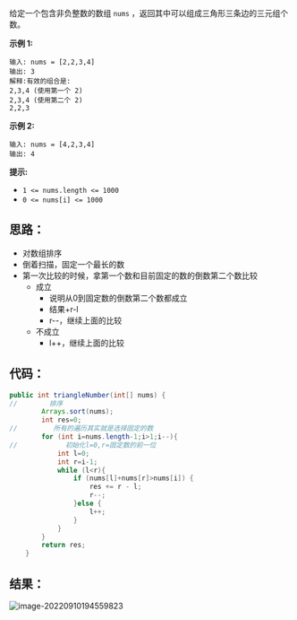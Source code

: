 给定一个包含非负整数的数组 `nums` ，返回其中可以组成三角形三条边的三元组个数。

<!--more-->

**示例 1:**

```
输入: nums = [2,2,3,4]
输出: 3
解释:有效的组合是: 
2,3,4 (使用第一个 2)
2,3,4 (使用第二个 2)
2,2,3
```

**示例 2:**

```
输入: nums = [4,2,3,4]
输出: 4
```

**提示:**

- `1 <= nums.length <= 1000`
- `0 <= nums[i] <= 1000`

## 思路：

- 对数组排序
- 倒着扫描，固定一个最长的数
- 第一次比较的时候，拿第一个数和目前固定的数的倒数第二个数比较
  - 成立
    - 说明从0到固定数的倒数第二个数都成立
    - 结果+r-l
    - r--，继续上面的比较
  - 不成立
    - l++，继续上面的比较

## 代码：

```java
public int triangleNumber(int[] nums) {
//        排序
        Arrays.sort(nums);
        int res=0;
//         所有的遍历其实就是选择固定的数
        for (int i=nums.length-1;i>1;i--){
//            初始化l=0,r=固定数的前一位
            int l=0;
            int r=i-1;
            while (l<r){
                if (nums[l]+nums[r]>nums[i]) {
                    res += r - l;
                    r--;
                }else {
                    l++;
                }
            }
        }
        return res;
    }
```

## 结果：

![image-20220910194559823](https://misteryliu.oss-cn-beijing.aliyuncs.com/imageimage-20220910194559823.png)